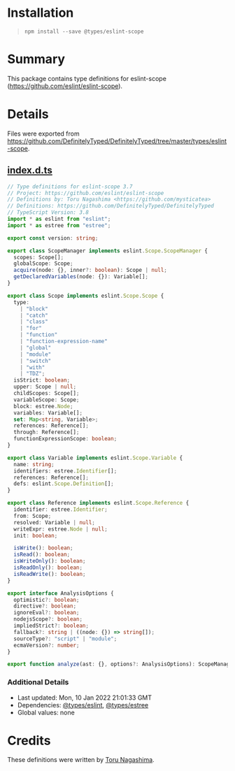 # Installation

> `npm install --save @types/eslint-scope`

# Summary

This package contains type definitions for eslint-scope (https://github.com/eslint/eslint-scope).

# Details

Files were exported from https://github.com/DefinitelyTyped/DefinitelyTyped/tree/master/types/eslint-scope.

## [index.d.ts](https://github.com/DefinitelyTyped/DefinitelyTyped/tree/master/types/eslint-scope/index.d.ts)

```ts
// Type definitions for eslint-scope 3.7
// Project: https://github.com/eslint/eslint-scope
// Definitions by: Toru Nagashima <https://github.com/mysticatea>
// Definitions: https://github.com/DefinitelyTyped/DefinitelyTyped
// TypeScript Version: 3.8
import * as eslint from "eslint";
import * as estree from "estree";

export const version: string;

export class ScopeManager implements eslint.Scope.ScopeManager {
  scopes: Scope[];
  globalScope: Scope;
  acquire(node: {}, inner?: boolean): Scope | null;
  getDeclaredVariables(node: {}): Variable[];
}

export class Scope implements eslint.Scope.Scope {
  type:
    | "block"
    | "catch"
    | "class"
    | "for"
    | "function"
    | "function-expression-name"
    | "global"
    | "module"
    | "switch"
    | "with"
    | "TDZ";
  isStrict: boolean;
  upper: Scope | null;
  childScopes: Scope[];
  variableScope: Scope;
  block: estree.Node;
  variables: Variable[];
  set: Map<string, Variable>;
  references: Reference[];
  through: Reference[];
  functionExpressionScope: boolean;
}

export class Variable implements eslint.Scope.Variable {
  name: string;
  identifiers: estree.Identifier[];
  references: Reference[];
  defs: eslint.Scope.Definition[];
}

export class Reference implements eslint.Scope.Reference {
  identifier: estree.Identifier;
  from: Scope;
  resolved: Variable | null;
  writeExpr: estree.Node | null;
  init: boolean;

  isWrite(): boolean;
  isRead(): boolean;
  isWriteOnly(): boolean;
  isReadOnly(): boolean;
  isReadWrite(): boolean;
}

export interface AnalysisOptions {
  optimistic?: boolean;
  directive?: boolean;
  ignoreEval?: boolean;
  nodejsScope?: boolean;
  impliedStrict?: boolean;
  fallback?: string | ((node: {}) => string[]);
  sourceType?: "script" | "module";
  ecmaVersion?: number;
}

export function analyze(ast: {}, options?: AnalysisOptions): ScopeManager;
```

### Additional Details

- Last updated: Mon, 10 Jan 2022 21:01:33 GMT
- Dependencies: [@types/eslint](https://npmjs.com/package/@types/eslint), [@types/estree](https://npmjs.com/package/@types/estree)
- Global values: none

# Credits

These definitions were written by [Toru Nagashima](https://github.com/mysticatea).
